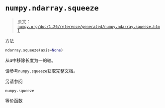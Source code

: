 # `numpy.ndarray.squeeze`

> 原文：[`numpy.org/doc/1.26/reference/generated/numpy.ndarray.squeeze.html`](https://numpy.org/doc/1.26/reference/generated/numpy.ndarray.squeeze.html)

方法

```py
ndarray.squeeze(axis=None)
```

从*a*中移除长度为一的轴。

请参考`numpy.squeeze`获取完整文档。

另请参阅

`numpy.squeeze`

等价函数

